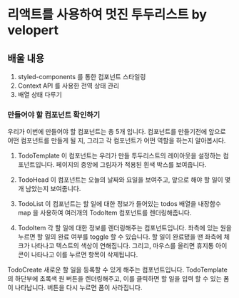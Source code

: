 # 리액트를 사용하여 멋진 투두리스트 by velopert


## 배울 내용
1. styled-components 를 통한 컴포넌트 스타일링
2. Context API 를 사용한 전역 상태 관리
3. 배열 상태 다루기


### 만들어야 할 컴포넌트 확인하기
우리가 이번에 만들어야 할 컴포넌트는 총 5개 입니다. 컴포넌트를 만들기전에 앞으로 어떤 컴포넌트를 만들게 될 지, 그리고 각 컴포넌트가 어떤 역할을 하는지 알아봅시다.

1. TodoTemplate
이 컴포넌트는 우리가 만들 투두리스트의 레이아웃을 설정하는 컴포넌트입니다. 페이지의 중앙에 그림자가 적용된 흰색 박스를 보여줍니다.

2. TodoHead
이 컴포넌트는 오늘의 날짜와 요일을 보여주고, 앞으로 해야 할 일이 몇개 남았는지 보여줍니다.

3. TodoList
이 컴포넌트는 할 일에 대한 정보가 들어있는 todos 배열을 내장함수 map 을 사용하여 여러개의 TodoItem 컴포넌트를 렌더링해줍니다.

4. TodoItem
각 할 일에 대한 정보를 렌더링해주는 컴포넌트입니다. 좌측에 있는 원을 누르면 할 일의 완료 여부를 toggle 할 수 있습니다. 할 일이 완료됐을 땐 좌측에 체크가 나타나고 텍스트의 색상이 연해집니다. 그리고, 마우스를 올리면 휴지통 아이콘이 나타나고 이를 누르면 항목이 삭제됩니다.

TodoCreate
새로운 할 일을 등록할 수 있게 해주는 컴포넌트입니다. TodoTemplate 의 하단부에 초록색 원 버튼을 렌더링해주고, 이를 클릭하면 할 일을 입력 할 수 있는 폼이 나타납니다. 버튼을 다시 누르면 폼이 사라집니다.